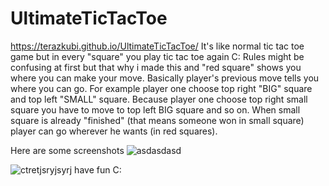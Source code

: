 # UltimateTicTacToe
https://terazkubi.github.io/UltimateTicTacToe/
It's like normal tic tac toe game but in every "square" you play tic tac toe again C:
Rules might be confusing at first but that why i made this and "red square" shows you where you can make your move.
Basically player's previous move tells you where you can go. For example player one choose top right "BIG" square and  top left "SMALL" square. Because player one choose top right small square you have to move to top left BIG square and so on. When small square is already "finished" (that means someone won in small square) player can go wherever he wants (in red squares).

Here are some screenshots
![asdasdasd](https://user-images.githubusercontent.com/87535385/128606689-5432d495-ae2e-4799-b1c9-db9722e69364.PNG)

![ctretjsryjsyrj](https://user-images.githubusercontent.com/87535385/128606691-0f97659f-10b8-4957-bfc2-8eac4789b5e8.PNG)
have fun C:
